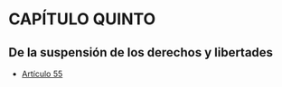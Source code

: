 # CAPÍTULO QUINTO

## De la suspensión de los derechos y libertades

- [Artículo 55](./01.%20Artículo%2055.md)
